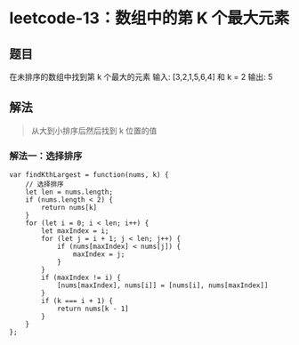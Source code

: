 # leetcode-13：数组中的第 K 个最大元素

## 题目

在未排序的数组中找到第 k 个最大的元素
输入: [3,2,1,5,6,4] 和 k = 2
输出: 5

## 解法

> 从大到小排序后然后找到 k 位置的值

### 解法一：选择排序

```
var findKthLargest = function(nums, k) {
    // 选择排序
    let len = nums.length;
    if (nums.length < 2) {
        return nums[k]
    }
    for (let i = 0; i < len; i++) {
        let maxIndex = i;
        for (let j = i + 1; j < len; j++) {
            if (nums[maxIndex] < nums[j]) {
                maxIndex = j;
            }
        }
        if (maxIndex != i) {
            [nums[maxIndex], nums[i]] = [nums[i], nums[maxIndex]]
        }
        if (k === i + 1) {
            return nums[k - 1]
        }
    }
};
```
